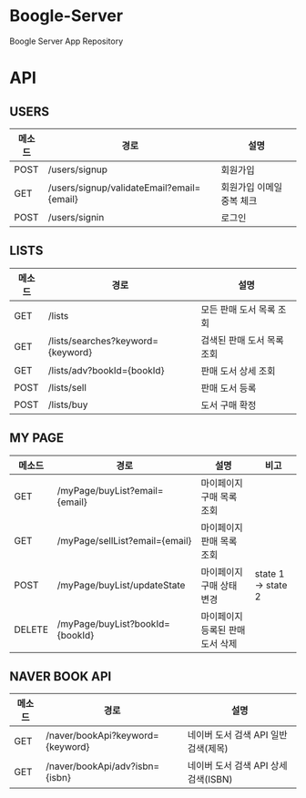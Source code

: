 # Boogle-Server
Boogle Server App Repository

# API

## USERS

| 메소드 | 경로                                      | 설명                      |
| ------ | ----------------------------------------- | ------------------------- |
| POST   | /users/signup                             | 회원가입                  |
| GET    | /users/signup/validateEmail?email={email} | 회원가입 이메일 중복 체크 |
| POST   | /users/signin                             | 로그인                    |

## LISTS

| 메소드 | 경로                              | 설명                       |
| ------ | --------------------------------- | -------------------------- |
| GET    | /lists                            | 모든 판매 도서 목록 조회   |
| GET    | /lists/searches?keyword={keyword} | 검색된 판매 도서 목록 조회 |
| GET    | /lists/adv?bookId={bookId}        | 판매 도서 상세 조회        |
| POST   | /lists/sell                       | 판매 도서 등록             |
| POST   | /lists/buy                        | 도서 구매 확정             |

## MY PAGE

| 메소드 | 경로                            | 설명                             | 비고               |
| ------ | ------------------------------- | -------------------------------- | ------------------ |
| GET    | /myPage/buyList?email={email}   | 마이페이지 구매 목록 조회        |                    |
| GET    | /myPage/sellList?email={email}  | 마이페이지 판매 목록 조회        |                    |
| POST   | /myPage/buyList/updateState     | 마이페이지 구매 상태 변경        | state 1 -> state 2 |
| DELETE | /myPage/buyList?bookId={bookId} | 마이페이지 등록된 판매 도서 삭제 |                    |

## NAVER BOOK API

| 메소드 | 경로                             | 설명                                 |
| ------ | -------------------------------- | ------------------------------------ |
| GET    | /naver/bookApi?keyword={keyword} | 네이버 도서 검색 API 일반 검색(제목) |
| GET    | /naver/bookApi/adv?isbn={isbn}   | 네이버 도서 검색 API 상세 검색(ISBN) |
